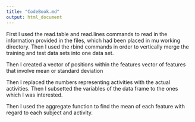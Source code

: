 ```yaml
---
title: "CodeBook.md"
output: html_document
---
```


First I used the read.table and read.lines commands to read in the information provided in the files, which had been placed in mu working directory. Then I used the rbind commands in order to vertically merge the training and test data sets into one data set.

Then I created a vector of positions within the features vector of features that involve mean or standard deviation

Then I replaced the numbers representing activities with the actual activities.
Then I subsetted the variables of the data frame to the ones which I was interested.

Then I used the aggregate function to find the mean of each feature with regard to each subject and activity.

